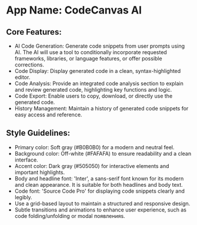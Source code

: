 # **App Name**: CodeCanvas AI

## Core Features:

- AI Code Generation: Generate code snippets from user prompts using AI. The AI will use a tool to conditionally incorporate requested frameworks, libraries, or language features, or offer possible corrections.
- Code Display: Display generated code in a clean, syntax-highlighted editor.
- Code Analysis: Provide an integrated code analysis section to explain and review generated code, highlighting key functions and logic.
- Code Export: Enable users to copy, download, or directly use the generated code.
- History Management: Maintain a history of generated code snippets for easy access and reference.

## Style Guidelines:

- Primary color: Soft gray (#B0B0B0) for a modern and neutral feel.
- Background color: Off-white (#FAFAFA) to ensure readability and a clean interface.
- Accent color: Dark gray (#505050) for interactive elements and important highlights.
- Body and headline font: 'Inter', a sans-serif font known for its modern and clean appearance. It is suitable for both headlines and body text.
- Code font: 'Source Code Pro' for displaying code snippets clearly and legibly.
- Use a grid-based layout to maintain a structured and responsive design.
- Subtle transitions and animations to enhance user experience, such as code folding/unfolding or modal появленияs.